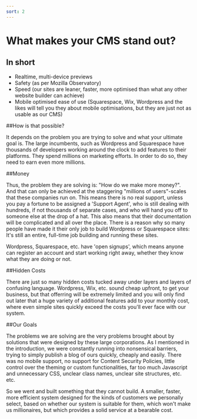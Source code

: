 ```yaml
---
sort: 2
---
```


# What makes your CMS stand out?

## In short

- Realtime, multi-device previews
- Safety (as per Mozilla Observatory)
- Speed (our sites are leaner, faster, more optimised than what any other website builder can achieve)
- Mobile optimised ease of use (Squarespace, Wix, Wordpress and the likes will tell you they about mobile optimisations, but they are just not as usable as our CMS)

##How is that possible?

It depends on the problem you are trying to solve and what your ultimate goal is. The large incumbents, such as Wordpress and Squarespace have thousands of developers working around the clock to add features to their platforms. They spend millions on marketing efforts. In order to do so, they need to earn even more millions.

##Money

Thus, the problem they are solving is: "How do we make more money?". And that can only be achieved at the staggering "millions of users"-scales that these companies run on. This means there is no real support, unless you pay a fortune to be assigned a 'Support Agent', who is still dealing with hundreds, if not thousands of separate cases, and who will hand you off to someone else at the drop of a hat. This also means that their documentation will be complicated and all over the place. There is a reason why so many people have made it their only job to build Wordpress or Squarespace sites: It's still an entire, full-time job building and running these sites. 

Wordpress, Squarespace, etc. have 'open signups', which means anyone can register an account and start working right away, whether they know what they are doing or not.

##Hidden Costs

There are just so many hidden costs tucked away under layers and layers of confusing language. Wordpress, Wix, etc. sound cheap upfront, to get your business, but that offerring will be extremely limited and you will only find out later that a huge variety of additional features add to your monthly cost, where even simple sites quickly exceed the costs you'll ever face with our system.

##Our Goals

The problems we are solving are the very problems brought about by solutions that were designed by these large corporations. As I mentioned in the introduction, we were constantly running into nonsensical barriers, trying to simply publish a blog of ours quickly, cheaply and easily. There was no mobile support, no support for Content Security Policies, little control over the theming or custom functionalities, far too much Javascript and unnecessary CSS, unclear class names, unclear site structures, etc. etc.

So we went and built something that they cannot build. A smaller, faster, more efficient system designed for the kinds of customers we personally select, based on whether our system is suitable for them, which won't make us millionaires, but which provides a solid service at a bearable cost.


